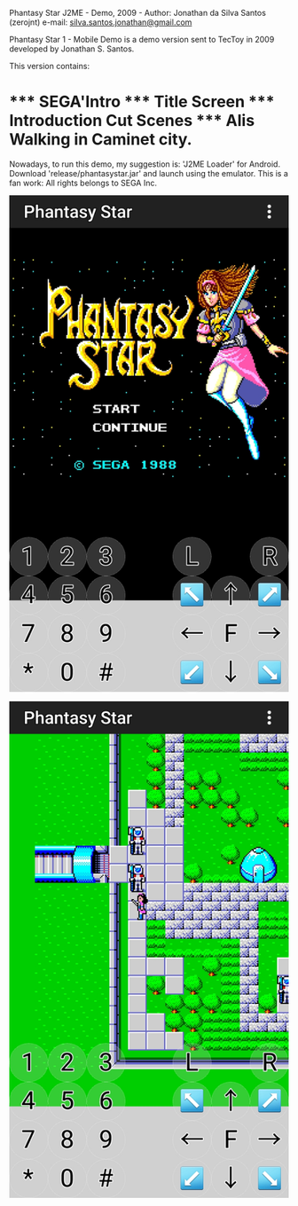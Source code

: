 Phantasy Star J2ME - Demo, 2009 - Author: Jonathan da Silva Santos (zerojnt)
	e-mail: silva.santos.jonathan@gmail.com
	
Phantasy Star 1 - Mobile Demo is a demo version sent to TecToy in 2009 developed by Jonathan S. Santos.

This version contains:

*** SEGA'Intro
*** Title Screen
*** Introduction Cut Scenes
*** Alis Walking in Caminet city.
============

Nowadays, to run this demo, my suggestion is: 'J2ME Loader' for Android. Download 'release/phantasystar.jar' and launch using the emulator.
This is a fan work: All rights belongs to SEGA Inc.

![Image of Title Screen from this demo running on J2ME Loader](https://github.com/jonathandasilvasantos/2009-phantasy-star-j2me/raw/master/screenshot/screenshot1.jpg)

![Image of Caminet from this demo running on J2ME Loader](https://github.com/jonathandasilvasantos/2009-phantasy-star-j2me/raw/master/screenshot/screenshot2.jpg)

